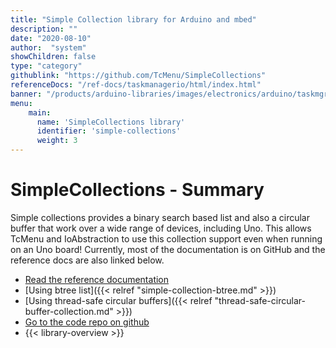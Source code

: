 ```yaml
---
title: "Simple Collection library for Arduino and mbed"
description: ""
date: "2020-08-10"
author:  "system"
showChildren: false
type: "category"
githublink: "https://github.com/TcMenu/SimpleCollections"
referenceDocs: "/ref-docs/taskmanagerio/html/index.html"
banner: "/products/arduino-libraries/images/electronics/arduino/taskmgr/taskmanager-conceptual-diagram.png"
menu:
    main:
      name: 'SimpleCollections library'
      identifier: 'simple-collections'
      weight: 3
---
```


# SimpleCollections - Summary

Simple collections provides a binary search based list and also a circular buffer that work over a wide range of devices, including Uno. This allows TcMenu and IoAbstraction to use this collection support even when running on an Uno board! Currently, most of the documentation is on GitHub and the reference docs are also  linked below. 

 * [Read the reference documentation](/ref-docs/simple-collections/html/index.html)
 * [Using btree list]({{< relref "simple-collection-btree.md" >}})
 * [Using thread-safe circular buffers]({{< relref "thread-safe-circular-buffer-collection.md" >}})
 * [Go to the code repo on github](https://github.com/TcMenu/SimpleCollections)
 * {{< library-overview >}}

